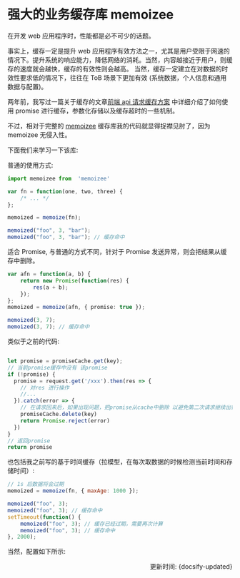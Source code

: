 # 强大的业务缓存库 memoizee

在开发 web 应用程序时，性能都是必不可少的话题。

事实上，缓存一定是提升 web 应用程序有效方法之一，尤其是用户受限于网速的情况下。提升系统的响应能力，降低网络的消耗。当然，内容越接近于用户，则缓存的速度就会越快，缓存的有效性则会越高。
当然，缓存一定建立在对数据的时效性要求低的情况下，往往在 ToB 场景下更加有效 (系统数据，个人信息和通用数据与配置)。

两年前，我写过一篇关于缓存的文章[前端 api 请求缓存方案](https://github.com/wsafight/personBlog/issues/2) 中详细介绍了如何使用 promise 进行缓存，参数化存储以及缓存超时的一些机制。


不过，相对于完整的 [memoizee](https://github.com/medikoo/memoizee) 缓存库我的代码就显得捉襟见肘了，因为 memoizee 无侵入性。

下面我们来学习一下该库:

普通的使用方式:

```ts
import memoizee from  'memoizee'

var fn = function(one, two, three) {
	/* ... */
};

memoized = memoize(fn);

memoized("foo", 3, "bar");
memoized("foo", 3, "bar"); // 缓存命中
```

适合 Promise, 与普通的方式不同，针对于 Promise 发送异常，则会把结果从缓存中删除。 
```ts
var afn = function(a, b) {
	return new Promise(function(res) {
		res(a + b);
	});
};
memoized = memoize(afn, { promise: true });

memoized(3, 7);
memoized(3, 7); // 缓存命中
```

类似于之前的代码:

```ts

let promise = promiseCache.get(key);
// 当前promise缓存中没有 该promise
if (!promise) {
  promise = request.get('/xxx').then(res => {
    // 对res 进行操作
    //...
  }).catch(error => {
    // 在请求回来后，如果出现问题，把promise从cache中删除 以避免第二次请求继续出错S
    promiseCache.delete(key)
    return Promise.reject(error)
  })
}
// 返回promise
return promise
```

也包括我之前写的基于时间缓存（拉模型，在每次取数据的时候检测当前时间和存储时间）:

```js
// 1s 后数据将会过期
memoized = memoize(fn, { maxAge: 1000 }); 

memoized("foo", 3);
memoized("foo", 3); // 缓存命中
setTimeout(function() {
	memoized("foo", 3); // 缓存已经过期，需要再次计算
	memoized("foo", 3); // 缓存命中
}, 2000);

```

当然，配置如下所示:


<div style="float: right">更新时间: {docsify-updated}</div>
